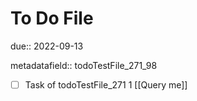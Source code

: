 # To Do File

due:: 2022-09-13

metadatafield:: todoTestFile_271_98

- [ ] Task of todoTestFile_271 1 [[Query me]]
